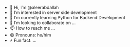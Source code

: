- 👋 Hi, I’m @aleerabdallah
- 👀 I’m interested in server side development
- 🌱 I’m currently learning Python for Backend Development
- 💞️ I’m looking to collaborate on ...
- 📫 How to reach me ...
- 😄 Pronouns: he/him
- ⚡ Fun fact: ...

<!---
aleerabdallah/aleerabdallah is a ✨ special ✨ repository because its `README.md` (this file) appears on your GitHub profile.
You can click the Preview link to take a look at your changes.
--->
